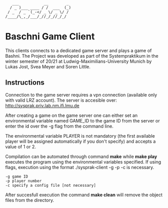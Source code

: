        ___           __        _ 
      / _ )___ ____ / /  ___  (_)
     / _  / _ `(_-</ _ \/ _ \/ / 
    /____/\_,_/___/_//_/_//_/_/  

# Baschni Game Client

This clients connects to a dedicated game server and plays a game of Bashni. The Project was developed as part of the Systempraktikum in the winter semester of 20/21 at Ludwig-Maximilians-University Munich by Lukas Jost, Svea Meyer and Soren Little.

## Instructions

Connection to the game server requires a vpn connection (available only with valid LRZ account). The server is accesible over: http://sysprak.priv.lab.nm.ifi.lmu.de

After creating a game on the game server one can either set an environmental variable named GAME_ID to the game ID from the server or enter the id over the -g flag from the command line.

The environmental variable PLAYER is not mandatory (the first available player will be assigned automatically if you don't specify) and accepts a value of 1 or 2.

Compilation can be automated through command **make** while **make play** executes the program using the environmental variables specified. If using flags, execution using the format ./sysprak-client -g -p -c is necessary. 

    -g game ID
    -p player number
    -c specify a config file [not necessary]

After succesfull execution the command **make clean** will remove the object files from the directory.

